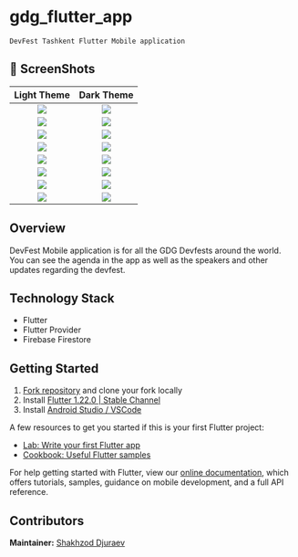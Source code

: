 # gdg_flutter_app

    DevFest Tashkent Flutter Mobile application 

## 📸 ScreenShots

|             Light Theme              |              Dark Theme              |
| :----------------------------------: | :----------------------------------: |
| ![](https://raw.githubusercontent.com/handzup/gdg_flutter_app/master/images/screenshots/1.png) | ![](https://raw.githubusercontent.com/handzup/gdg_flutter_app/master/images/screenshots/1-dark.png) |
| ![](https://raw.githubusercontent.com/handzup/gdg_flutter_app/master/images/screenshots/agenda-dark.png) | ![](https://raw.githubusercontent.com/handzup/gdg_flutter_app/master/images/screenshots/agenda.png) |
| ![](https://raw.githubusercontent.com/handzup/gdg_flutter_app/master/images/screenshots/skeakers.png) | ![](https://raw.githubusercontent.com/handzup/gdg_flutter_app/master/images/screenshots/speakers-dark.png) |
| ![](https://raw.githubusercontent.com/handzup/gdg_flutter_app/master/images/screenshots/team.png) | ![](https://raw.githubusercontent.com/handzup/gdg_flutter_app/master/images/screenshots/team-dark.png) |
| ![](https://raw.githubusercontent.com/handzup/gdg_flutter_app/master/images/screenshots/sponsors.png) | ![](https://raw.githubusercontent.com/handzup/gdg_flutter_app/master/images/screenshots/sponsors-dark.png) |
| ![](https://raw.githubusercontent.com/handzup/gdg_flutter_app/master/images/screenshots/splashScreen.png) | ![](https://raw.githubusercontent.com/handzup/gdg_flutter_app/master/images/screenshots/splashScreen-dark.png) |
| ![](https://raw.githubusercontent.com/handzup/gdg_flutter_app/master/images/screenshots/map.png) | ![](https://raw.githubusercontent.com/handzup/gdg_flutter_app/master/images/screenshots/map-dark.png) |
| ![](https://raw.githubusercontent.com/handzup/gdg_flutter_app/master/images/screenshots/nointernet.png) | ![](https://raw.githubusercontent.com/handzup/gdg_flutter_app/master/images/screenshots/nointernet-dark.png) |

## Overview

DevFest Mobile application is for all the GDG Devfests around the world. You can see the agenda in the app as well as the speakers and other updates regarding the devfest.

## Technology Stack

- Flutter
- Flutter Provider
- Firebase Firestore

## Getting Started

1. [Fork repository](https://github.com/handzup/gdg_flutter_app/fork) and clone your fork locally
1. Install [Flutter 1.22.0 | Stable Channel](https://flutter.dev/docs/get-started/install)
1. Install [Android Studio /  VSCode](https://flutter.dev/docs/development/tools/android-studio)

A few resources to get you started if this is your first Flutter project:

- [Lab: Write your first Flutter app](https://flutter.dev/docs/get-started/codelab)
- [Cookbook: Useful Flutter samples](https://flutter.dev/docs/cookbook)

For help getting started with Flutter, view our
[online documentation](https://flutter.dev/docs), which offers tutorials,
samples, guidance on mobile development, and a full API reference.
 
## Contributors

**Maintainer:** [Shakhzod Djuraev](https://github.com/handzup)
